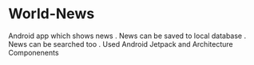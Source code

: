 # World-News
Android app which shows news . News can be saved to local database . News can be searched too .
Used Android Jetpack and Architecture Componenents
